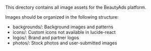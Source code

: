 This directory contains all image assets for the BeautyAds platform.

Images should be organized in the following structure:
- backgrounds/: Background images and patterns
- icons/: Custom icons not available in lucide-react
- logos/: Brand and partner logos
- photos/: Stock photos and user-submitted images